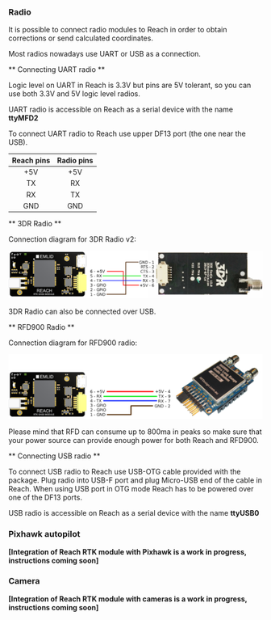 ### Radio

It is possible to connect radio modules to Reach in order to obtain corrections or send calculated coordinates.

Most radios nowadays use UART or USB as a connection.

** Connecting UART radio **

Logic level on UART in Reach is 3.3V but pins are 5V tolerant, so you can use both 3.3V and 5V logic level radios.

UART radio is accessible on Reach as a serial device with the name **ttyMFD2**

To connect UART radio to Reach use upper DF13 port (the one near the USB).

| Reach pins | Radio pins |
|:----------:|:----------:|
|     +5V    |     +5V    |
|     TX     |     RX     |
|     RX     |     TX     |
|     GND    |     GND    |

** 3DR Radio **

Connection diagram for 3DR Radio v2:

![image](img/hardware-integration/reach-3dr-radio.png)

3DR Radio can also be connected over USB.

** RFD900 Radio **

Connection diagram for RFD900 radio:

![image](img/hardware-integration/reach-rfd900-radio.png)

Please mind that RFD can consume up to 800ma in peaks so make sure that your power source can provide enough power for both Reach and RFD900.

** Connecting USB radio **

To connect USB radio to Reach use USB-OTG cable provided with the package.
Plug radio into USB-F port and plug Micro-USB end of the cable in Reach.
When using USB port in OTG mode Reach has to be powered over one of the DF13 ports.

USB radio is accessible on Reach as a serial device with the name **ttyUSB0**

### Pixhawk autopilot

**[Integration of Reach RTK module with Pixhawk is a work in progress, instructions coming soon]**

### Camera

**[Integration of Reach RTK module with cameras is a work in progress, instructions coming soon]**
